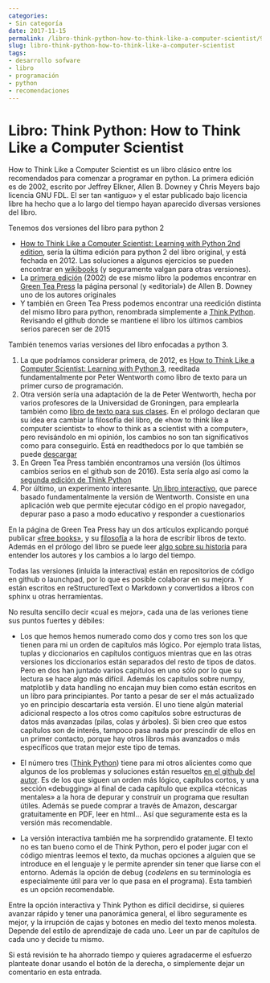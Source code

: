 ```yaml
---
categories:
- Sin categoría
date: 2017-11-15
permalink: /libro-think-python-how-to-think-like-a-computer-scientist/941/
slug: libro-think-python-how-to-think-like-a-computer-scientist
tags:
- desarrollo sofware
- libro
- programación
- python
- recomendaciones
---
```


# Libro: Think Python: How to Think Like a Computer Scientist

How to Think Like a Computer Scientist es un libro clásico entre los recomendados para comenzar a programar en python. La primera edición es de 2002, escrito por Jeffrey Elkner, Allen B. Downey y Chris Meyers bajo licencia GNU FDL. El ser tan «antiguo» y el estar publicado bajo licencia libre ha hecho que a lo largo del tiempo hayan aparecido diversas versiones del libro.

Tenemos dos versiones del libro para python 2

- [How to Think Like a Computer Scientist: Learning with Python 2nd edition](http://www.openbookproject.net/thinkcs/python/english2e/), sería la última edición para python 2 del libro original, y está fechada en 2012. Las soluciones a algunos ejercicios se pueden encontrar en [wikibooks](https://en.wikibooks.org/wiki/How_to_Think_Like_a_Computer_Scientist:_Learning_with_Python_2nd_Edition) (y seguramente valgan para otras versiones).
- La [primera edición](http://greenteapress.com/wp/learning-with-python/) (2002) de ese mismo libro la podemos encontrar en [Green Tea Press](http://greenteapress.com/wp/) la página personal (y «editorial») de Allen B. Downey uno de los autores originales
- Y también en Green Tea Press podemos encontrar una reedición distinta del mismo libro para python, renombrada simplemente a [Think Python](http://greenteapress.com/wp/think-python/). Revisando el github donde se mantiene el libro los últimos cambios serios parecen ser de 2015

También tenemos varias versiones del libro enfocadas a python 3.

1. La que podríamos considerar primera, de 2012, es [How to Think Like a Computer Scientist: Learning with Python 3](http://openbookproject.net/thinkcs/python/english3e/), reeditada fundamentalmente por Peter Wentworth como libro de texto para un primer curso de programación.
2. Otra versión sería una adaptación de la de Peter Wentworth, hecha por varios profesores de la Universidad de Groningen, para emplearla también como [libro de texto para sus clases](https://howtothink.readthedocs.io/en/latest/). En el prólogo declaran que su idea era cambiar la filosofía del libro, de «how to think like a computer scientist» to «how to think as a scientist with a computer», pero revisándolo en mi opinión, los cambios no son tan significativos como para conseguirlo. Está en readthedocs por lo que también se puede [descargar](https://readthedocs.org/projects/howtothink/)
3. En Green Tea Press también encontramos una versión (los últimos cambios serios en el github son de 2016). Esta sería algo así como la [segunda edición de Think Python](http://greenteapress.com/wp/think-python-2e/)
4. Por último, un experimento interesante. [Un libro interactivo](https://interactivepython.org/courselib/static/thinkcspy/index.html), que parece basado fundamentalmente la versión de Wentworth. Consiste en una aplicación web que permite ejecutar código en el propio navegador, depurar paso a paso a modo educativo y responder a cuestionarios

En la página de Green Tea Press hay un dos artículos explicando porqué publicar [«free books»](http://greenteapress.com/free_books.html), y su [filosofía](http://greenteapress.com/wp/textbook-manifesto/) a la hora de escribir libros de texto. Además en el prólogo del libro se puede leer [algo sobre su historia](http://greenteapress.com/thinkpython2/html/thinkpython2001.html#sec2) para entender los autores y los cambios a lo largo del tiempo.

Todas las versiones (inluída la interactiva) están en repositorios de código en github o launchpad, por lo que es posible colaborar en su mejora. Y están escritos en reStructuredText o Markdown y convertidos a libros con sphinx u otras herramientas.

No resulta sencillo decir «cual es mejor», cada una de las veriones tiene sus puntos fuertes y débiles:

- Los que hemos hemos numerado como dos y como tres son los que tienen para mi un orden de capítulos más lógico. Por ejemplo trata listas, tuplas y diccionarios en capítulos contiguos mientras que en las otras versiones los diccionarios están separados del resto de tipos de datos. Pero en dos han juntado varios capítulos en uno sólo por lo que su lectura se hace algo más difícil. Además los capítulos sobre numpy, matplotlib y data handling no encajan muy bien como están escritos en un libro para principiantes. Por tanto a pesar de ser el más actualizado yo en principio descartaría esta versión.
El uno tiene algún material adicional respecto a los otros como capítulos sobre estructuras de datos más avanzadas (pilas, colas y árboles). Si bien creo que estos capítulos son de interés, tampoco pasa nada por prescindir de ellos en un primer contacto, porque hay otros libros más avanzados o más específicos que tratan mejor este tipo de temas.

- El número tres ([Think Python](http://greenteapress.com/wp/think-python-2e/)) tiene para mi otros alicientes como que algunos de los problemas y soluciones están resueltos [en el github del autor](https://github.com/AllenDowney/ThinkPython2/tree/master/code). Es de los que siguen un orden más lógico, capítulos cortos, y una sección «debugging» al final de cada capítulo que explica «técnicas mentales» a la hora de depurar y construír un programa que resultan útiles. Además se puede comprar a través de Amazon, descargar gratuitamente en PDF, leer en html… Así que seguramente esta es la versión más recomendable.
- La versión interactiva también me ha sorprendido gratamente. El texto no es tan bueno como el de Think Python, pero el poder jugar con el código mientras leemos el texto, da muchas opciones a alguien que se introduce en el lenguaje y le permite aprender sin tener que liarse con el entorno. Además la opción de debug (*codelens* en su terminología es especialmente útil para ver lo que pasa en el programa). Esta tambień es un opción recomendable.

Entre la opción interactiva y Think Python es difícil decidirse, si quieres avanzar rápido y tener una panorámica general, el libro seguramente es mejor, y la irrupción de cajas y botones en medio del texto menos molesta. Depende del estilo de aprendizaje de cada uno. Leer un par de capítulos de cada uno y decide tu mismo.

Si está revisión te ha ahorrado tiempo y quieres agradacerme el esfuerzo planteate donar usando el botón de la derecha, o simplemente dejar un comentario en esta entrada.